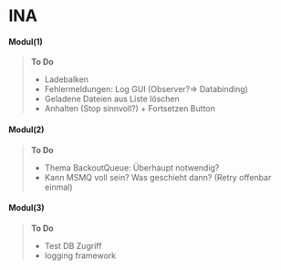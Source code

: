 ﻿INA
=====================

#### **Modul(1)**

> **To Do**
> - Ladebalken
> - Fehlermeldungen: Log GUI (Observer?=> Databinding)
> - Geladene Dateien aus Liste löschen
> - Anhalten (Stop sinnvoll?) + Fortsetzen Button

#### **Modul(2)**

> **To Do**
> - Thema BackoutQueue: Überhaupt notwendig?
> - Kann MSMQ voll sein? Was geschieht dann? (Retry offenbar einmal)

#### **Modul(3)**

> **To Do**
> - Test DB Zugriff
> - logging framework
